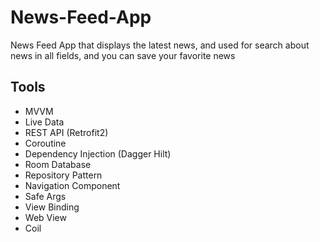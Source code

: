 # News-Feed-App
News Feed App that displays the latest news, and used for search about news in all fields, and you can save your favorite news

####
## Tools

- MVVM
- Live Data
- REST API (Retrofit2)
- Coroutine
- Dependency Injection (Dagger Hilt)
- Room Database
- Repository Pattern
- Navigation Component
- Safe Args
- View Binding
- Web View
- Coil
